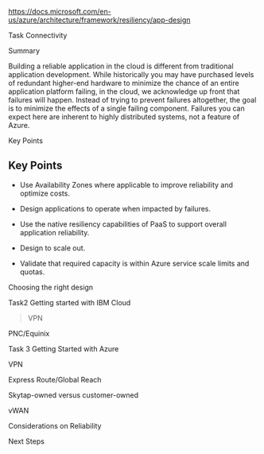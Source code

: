 <https://docs.microsoft.com/en-us/azure/architecture/framework/resiliency/app-design>

Task Connectivity

Summary

Building a reliable application in the cloud is different from
traditional application development. While historically you may have
purchased levels of redundant higher-end hardware to minimize the chance
of an entire application platform failing, in the cloud, we acknowledge
up front that failures will happen. Instead of trying to prevent
failures altogether, the goal is to minimize the effects of a single
failing component. Failures you can expect here are inherent to highly
distributed systems, not a feature of Azure.

Key Points

## **Key Points**

-   Use Availability Zones where applicable to improve reliability and
    optimize costs.

-   Design applications to operate when impacted by failures.

-   Use the native resiliency capabilities of PaaS to support overall
    application reliability.

-   Design to scale out.

-   Validate that required capacity is within Azure service scale limits
    and quotas.

Choosing the right design

Task2 Getting started with IBM Cloud

> VPN

PNC/Equinix

Task 3 Getting Started with Azure

VPN

Express Route/Global Reach

Skytap-owned versus customer-owned

vWAN

Considerations on Reliability

Next Steps
